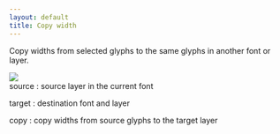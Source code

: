 ```yaml
---
layout: default
title: Copy width
---
```


Copy widths from selected glyphs to the same glyphs in another font or layer.

<div class='container'>

<div class='screenshot'>
    <img src='{{ site.url }}/images/glyphs/widthCopy.png' />
</div>

<div class='captions' markdown='1'>
source
: source layer in the current font

target
: destination font and layer

copy
: copy widths from source glyphs to the target layer
</div>

</div>